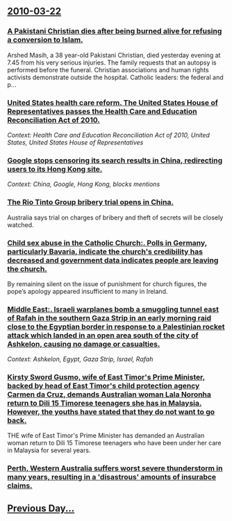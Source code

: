 ## [2010-03-22](/news/2010/03/22/index.md)

### [A Pakistani Christian dies after being burned alive for refusing a conversion to Islam. ](/news/2010/03/22/a-pakistani-christian-dies-after-being-burned-alive-for-refusing-a-conversion-to-islam.md)
Arshed Masih, a 38 year-old Pakistani Christian, died yesterday evening at 7.45 from his very serious injuries. The family requests that an autopsy is performed before the funeral. Christian associations and human rights activists demonstrate outside the hospital. Catholic leaders: the federal and p...

### [United States health care reform. The United States House of Representatives passes the Health Care and Education Reconciliation Act of 2010. ](/news/2010/03/22/united-states-health-care-reform-the-united-states-house-of-representatives-passes-the-health-care-and-education-reconciliation-act-of-2010.md)
_Context: Health Care and Education Reconciliation Act of 2010, United States, United States House of Representatives_

### [Google stops censoring its search results in China, redirecting users to its Hong Kong site. ](/news/2010/03/22/google-stops-censoring-its-search-results-in-china-redirecting-users-to-its-hong-kong-site.md)
_Context: China, Google, Hong Kong, blocks mentions_

### [The Rio Tinto Group bribery trial opens in China. ](/news/2010/03/22/the-rio-tinto-group-bribery-trial-opens-in-china.md)
Australia says trial on charges of bribery and theft of secrets will be closely watched.

### [Child sex abuse in the Catholic Church:. Polls in Germany, particularly Bavaria, indicate the church's credibility has decreased and government data indicates people are leaving the church. ](/news/2010/03/22/child-sex-abuse-in-the-catholic-church-polls-in-germany-particularly-bavaria-indicate-the-church-s-credibility-has-decreased-and-governm.md)
By remaining silent on the issue of punishment for church figures, the pope’s apology appeared insufficient to many in Ireland.

### [Middle East:. Israeli warplanes bomb a smuggling tunnel east of Rafah in the southern Gaza Strip in an early morning raid close to the Egyptian border in response to a Palestinian rocket attack which landed in an open area south of the city of Ashkelon, causing no damage or casualties. ](/news/2010/03/22/middle-east-israeli-warplanes-bomb-a-smuggling-tunnel-east-of-rafah-in-the-southern-gaza-strip-in-an-early-morning-raid-close-to-the-egypt.md)
_Context: Ashkelon, Egypt, Gaza Strip, Israel, Rafah_

### [Kirsty Sword Gusmo, wife of East Timor's Prime Minister, backed by head of East Timor's child protection agency Carmen da Cruz, demands Australian woman Lala Noronha return to Dili 15 Timorese teenagers she has in Malaysia. However, the youths have stated that they do not want to go back. ](/news/2010/03/22/kirsty-sword-gusmao-wife-of-east-timor-s-prime-minister-backed-by-head-of-east-timor-s-child-protection-agency-carmen-da-cruz-demands-aus.md)
THE wife of East Timor&#039;s Prime Minister has demanded an Australian woman return to Dili 15 Timorese teenagers who have been under her care in Malaysia for several years.

### [Perth, Western Australia suffers worst severe thunderstorm in many years, resulting in a 'disastrous' amounts of insurabce claims.](/news/2010/03/22/perth-western-australia-suffers-worst-severe-thunderstorm-in-many-years-resulting-in-a-disastrous-amounts-of-insurabce-claims.md)
## [Previous Day...](/news/2010/03/21/index.md)

